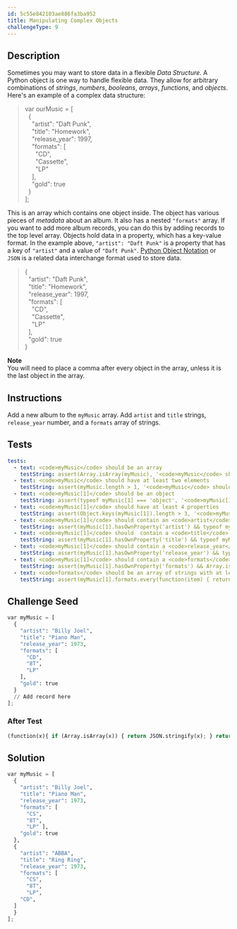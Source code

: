 ```yaml
---
id: 5c55e842103ae886fa3ba952
title: Manipulating Complex Objects
challengeType: 9
---
```


## Description
<section id='description'>
Sometimes you may want to store data in a flexible <dfn>Data Structure</dfn>. A Python object is one way to handle flexible data. They allow for arbitrary combinations of <dfn>strings</dfn>, <dfn>numbers</dfn>, <dfn>booleans</dfn>, <dfn>arrays</dfn>, <dfn>functions</dfn>, and <dfn>objects</dfn>.
Here's an example of a complex data structure:
<blockquote>var ourMusic = [<br>&nbsp;&nbsp;{<br>&nbsp;&nbsp;&nbsp;&nbsp;"artist": "Daft Punk",<br>&nbsp;&nbsp;&nbsp;&nbsp;"title": "Homework",<br>&nbsp;&nbsp;&nbsp;&nbsp;"release_year": 1997,<br>&nbsp;&nbsp;&nbsp;&nbsp;"formats": [ <br>&nbsp;&nbsp;&nbsp;&nbsp;&nbsp;&nbsp;"CD", <br>&nbsp;&nbsp;&nbsp;&nbsp;&nbsp;&nbsp;"Cassette", <br>&nbsp;&nbsp;&nbsp;&nbsp;&nbsp;&nbsp;"LP"<br>&nbsp;&nbsp;&nbsp;&nbsp;],<br>&nbsp;&nbsp;&nbsp;&nbsp;"gold": true<br>&nbsp;&nbsp;}<br>];</blockquote>
This is an array which contains one object inside. The object has various pieces of <dfn>metadata</dfn> about an album. It also has a nested <code>"formats"</code> array. If you want to add more album records, you can do this by adding records to the top level array.
Objects hold data in a property, which has a key-value format. In the example above, <code>"artist": "Daft Punk"</code> is a property that has a key of <code>"artist"</code> and a value of <code>"Daft Punk"</code>.
<a href='http://www.json.org/' target=_blank>Python Object Notation</a> or <code>JSON</code> is a related data interchange format used to store data.
<blockquote>{<br>&nbsp;&nbsp;"artist": "Daft Punk",<br>&nbsp;&nbsp;"title": "Homework",<br>&nbsp;&nbsp;"release_year": 1997,<br>&nbsp;&nbsp;"formats": [ <br>&nbsp;&nbsp;&nbsp;&nbsp;"CD",<br>&nbsp;&nbsp;&nbsp;&nbsp;"Cassette",<br>&nbsp;&nbsp;&nbsp;&nbsp;"LP"<br>&nbsp;&nbsp;],<br>&nbsp;&nbsp;"gold": true<br>}</blockquote>
<strong>Note</strong><br>You will need to place a comma after every object in the array, unless it is the last object in the array.
</section>

## Instructions
<section id='instructions'>
Add a new album to the <code>myMusic</code> array. Add <code>artist</code> and <code>title</code> strings, <code>release_year</code> number, and a <code>formats</code> array of strings.
</section>

## Tests
<section id='tests'>

```yml
tests:
  - text: <code>myMusic</code> should be an array
    testString: assert(Array.isArray(myMusic), '<code>myMusic</code> should be an array');
  - text: <code>myMusic</code> should have at least two elements
    testString: assert(myMusic.length > 1, '<code>myMusic</code> should have at least two elements');
  - text: <code>myMusic[1]</code> should be an object
    testString: assert(typeof myMusic[1] === 'object', '<code>myMusic[1]</code> should be an object');
  - text: <code>myMusic[1]</code> should have at least 4 properties
    testString: assert(Object.keys(myMusic[1]).length > 3, '<code>myMusic[1]</code> should have at least 4 properties');
  - text: <code>myMusic[1]</code> should contain an <code>artist</code> property which is a string
    testString: assert(myMusic[1].hasOwnProperty('artist') && typeof myMusic[1].artist === 'string', '<code>myMusic[1]</code> should contain an <code>artist</code> property which is a string');
  - text: <code>myMusic[1]</code> should  contain a <code>title</code> property which is a string
    testString: assert(myMusic[1].hasOwnProperty('title') && typeof myMusic[1].title === 'string', '<code>myMusic[1]</code> should  contain a <code>title</code> property which is a string');
  - text: <code>myMusic[1]</code> should contain a <code>release_year</code> property which is a number
    testString: assert(myMusic[1].hasOwnProperty('release_year') && typeof myMusic[1].release_year === 'number', '<code>myMusic[1]</code> should contain a <code>release_year</code> property which is a number');
  - text: <code>myMusic[1]</code> should contain a <code>formats</code> property which is an array
    testString: assert(myMusic[1].hasOwnProperty('formats') && Array.isArray(myMusic[1].formats), '<code>myMusic[1]</code> should contain a <code>formats</code> property which is an array');
  - text: <code>formats</code> should be an array of strings with at least two elements
    testString: assert(myMusic[1].formats.every(function(item) { return (typeof item === "string")}) && myMusic[1].formats.length > 1, '<code>formats</code> should be an array of strings with at least two elements');

```

</section>

## Challenge Seed
<section id='challengeSeed'>

<div id='py-seed'>

```python
var myMusic = [
  {
    "artist": "Billy Joel",
    "title": "Piano Man",
    "release_year": 1973,
    "formats": [
      "CD",
      "8T",
      "LP"
    ],
    "gold": true
  }
  // Add record here
];

```

</div>


### After Test
<div id='js-teardown'>

```python
(function(x){ if (Array.isArray(x)) { return JSON.stringify(x); } return "myMusic is not an array"})(myMusic);
```

</div>

</section>

## Solution
<section id='solution'>


```python
var myMusic = [
  {
    "artist": "Billy Joel",
    "title": "Piano Man",
    "release_year": 1973,
    "formats": [
      "CS",
      "8T",
      "LP" ],
    "gold": true
  },
  {
    "artist": "ABBA",
    "title": "Ring Ring",
    "release_year": 1973,
    "formats": [
      "CS",
      "8T",
      "LP",
    "CD",
  ]
  }
];
```

</section>
